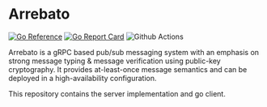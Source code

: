# Arrebato

[![Go Reference](https://pkg.go.dev/badge/github.com/davidsbond/arrebato.svg)](https://pkg.go.dev/github.com/davidsbond/arrebato)
[![Go Report Card](https://goreportcard.com/badge/github.com/davidsbond/arrebato)](https://goreportcard.com/report/github.com/davidsbond/arrebato)
![Github Actions](https://github.com/davidsbond/arrebato/actions/workflows/release.yml/badge.svg?branch=master)

Arrebato is a gRPC based pub/sub messaging system with an emphasis on strong
message typing & message verification using public-key cryptography. It
provides at-least-once message semantics and can be deployed in a
high-availability configuration.

This repository contains the server implementation and go client.
